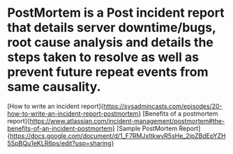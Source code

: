 # PostMortem is a Post incident report that details server downtime/bugs, root cause analysis and details the steps taken to resolve as well as prevent future repeat events from same causality.

[How to write an incident report]{https://sysadmincasts.com/episodes/20-how-to-write-an-incident-report-postmortem}
[Benefits of a postmortem report]{https://www.atlassian.com/incident-management/postmortem#the-benefits-of-an-incident-postmortem}
[Sample PostMortem Report]{https://docs.google.com/document/d/1_F7RMJxltkwvR5sHe_2ipZBdEpYZH5SpBQu1eKLR6ps/edit?usp=sharing}
